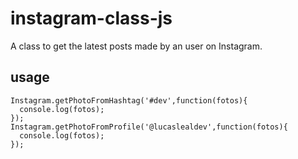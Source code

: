 # instagram-class-js
A class to get the latest posts made by an user on Instagram.


## usage
```
Instagram.getPhotoFromHashtag('#dev',function(fotos){
  console.log(fotos);
});
Instagram.getPhotoFromProfile('@lucaslealdev',function(fotos){
  console.log(fotos);
});
```
